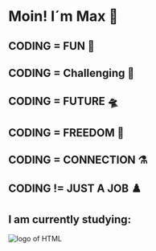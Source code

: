 # Moin! I´m Max 👋

## CODING = FUN 🌋

## CODING = Challenging 🤺

## CODING = FUTURE 🛸

## CODING = FREEDOM 🐳

## CODING = CONNECTION ⚗️

## CODING != JUST A JOB ♟️


## I am currently studying:

![logo of HTML](https://logowik.com/content/uploads/images/t_css3-html51661.jpg)
